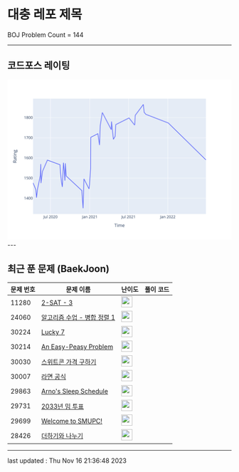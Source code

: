 # 대충 레포 제목

BOJ Problem Count = 144

---

## 코드포스 레이팅
[![Rating Graph](./cfStats.svg)](https://github.com/ingyu1008/Algorithm-Problem-Solving/blob/master/cfStats.html)---

## 최근 푼 문제 (BaekJoon)
| 문제 번호 | 문제 이름 | 난이도 | 풀이 코드 |
| --- | --- | --- | --- |
| 11280 | [2-SAT - 3](https://www.acmicpc.net/problem/11280) | <img height="25px" width="25px=" src="https://static.solved.ac/tier_small/17.svg"/> |  |
| 24060 | [알고리즘 수업 - 병합 정렬 1](https://www.acmicpc.net/problem/24060) | <img height="25px" width="25px=" src="https://static.solved.ac/tier_small/8.svg"/> |  |
| 30224 | [Lucky 7](https://www.acmicpc.net/problem/30224) | <img height="25px" width="25px=" src="https://static.solved.ac/tier_small/1.svg"/> |  |
| 30214 | [An Easy-Peasy Problem](https://www.acmicpc.net/problem/30214) | <img height="25px" width="25px=" src="https://static.solved.ac/tier_small/1.svg"/> |  |
| 30030 | [스위트콘 가격 구하기](https://www.acmicpc.net/problem/30030) | <img height="25px" width="25px=" src="https://static.solved.ac/tier_small/1.svg"/> |  |
| 30007 | [라면 공식](https://www.acmicpc.net/problem/30007) | <img height="25px" width="25px=" src="https://static.solved.ac/tier_small/1.svg"/> |  |
| 29863 | [Arno's Sleep Schedule](https://www.acmicpc.net/problem/29863) | <img height="25px" width="25px=" src="https://static.solved.ac/tier_small/1.svg"/> |  |
| 29731 | [2033년 밈 투표](https://www.acmicpc.net/problem/29731) | <img height="25px" width="25px=" src="https://static.solved.ac/tier_small/1.svg"/> |  |
| 29699 | [Welcome to SMUPC!](https://www.acmicpc.net/problem/29699) | <img height="25px" width="25px=" src="https://static.solved.ac/tier_small/1.svg"/> |  |
| 28426 | [더하기와 나누기](https://www.acmicpc.net/problem/28426) | <img height="25px" width="25px=" src="https://static.solved.ac/tier_small/11.svg"/> |  |


---

last updated : Thu Nov 16 21:36:48 2023

